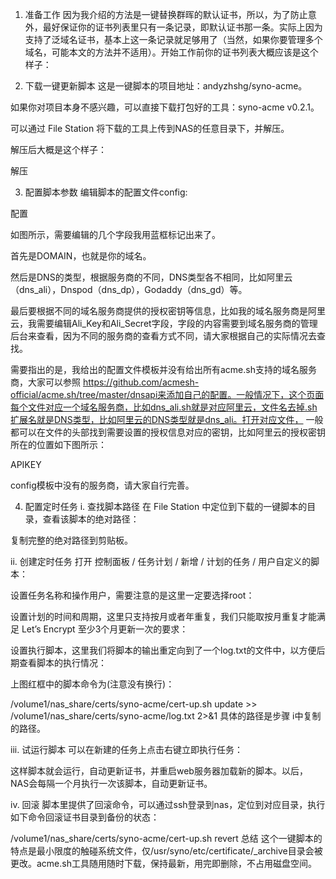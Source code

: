 1. 准备工作
因为我介绍的方法是一键替换群晖的默认证书，所以，为了防止意外，最好保证你的证书列表里只有一条记录，即默认证书那一条。实际上因为支持了泛域名证书，基本上这一条记录就足够用了（当然，如果你要管理多个域名，可能本文的方法并不适用）。开始工作前你的证书列表大概应该是这个样子：

2. 下载一键更新脚本
这是一键脚本的项目地址：andyzhshg/syno-acme。

如果你对项目本身不感兴趣，可以直接下载打包好的工具：syno-acme v0.2.1。

可以通过 File Station 将下载的工具上传到NAS的任意目录下，并解压。

解压后大概是这个样子：

解压

3. 配置脚本参数
编辑脚本的配置文件config:

配置

如图所示，需要编辑的几个字段我用蓝框标记出来了。

首先是DOMAIN，也就是你的域名。

然后是DNS的类型，根据服务商的不同，DNS类型各不相同，比如阿里云（dns_ali），Dnspod（dns_dp），Godaddy（dns_gd）等。

最后要根据不同的域名服务商提供的授权密钥等信息，比如我的域名服务商是阿里云，我需要编辑Ali_Key和Ali_Secret字段，字段的内容需要到域名服务商的管理后台来查看，因为不同的服务商的查看方式不同，请大家根据自己的实际情况去查找。

需要指出的是，我给出的配置文件模板并没有给出所有acme.sh支持的域名服务商，大家可以参照 https://github.com/acmesh-official/acme.sh/tree/master/dnsapi来添加自己的配置。一般情况下，这个页面每个文件对应一个域名服务商，比如dns_ali.sh就是对应阿里云，文件名去掉.sh扩展名就是DNS类型，比如阿里云的DNS类型就是dns_ali。打开对应文件， 一般都可以在文件的头部找到需要设置的授权信息对应的密钥，比如阿里云的授权密钥所在的位置如下图所示：

APIKEY

config模板中没有的服务商，请大家自行完善。

[^2018.05.31]: 针对评论区同学提出的 Linode 的 API 生效时间的问题，增加了一个配置参数DNS_SLEEP，出现类似问题的话可以通过修改增大这个参数来解决。

4. 配置定时任务
i. 查找脚本路径
在 File Station 中定位到下载的一键脚本的目录，查看该脚本的绝对路径：

复制完整的绝对路径到剪贴板。

ii. 创建定时任务
打开 控制面板 / 任务计划 / 新增 / 计划的任务 / 用户自定义的脚本：

设置任务名称和操作用户，需要注意的是这里一定要选择root：

设置计划的时间和周期，这里只支持按月或者年重复，我们只能取按月重复才能满足 Let’s Encrypt 至少3个月更新一次的要求：

设置执行脚本，这里我们将脚本的输出重定向到了一个log.txt的文件中，以方便后期查看脚本的执行情况：

上图红框中的脚本命令为(注意没有换行)：

/volume1/nas_share/certs/syno-acme/cert-up.sh update >> /volume1/nas_share/certs/syno-acme/log.txt 2>&1
具体的路径是步骤 i中复制的路径。

iii. 试运行脚本
可以在新建的任务上点击右键立即执行任务：

这样脚本就会运行，自动更新证书，并重启web服务器加载新的脚本。以后，NAS会每隔一个月执行一次该脚本，自动更新证书。

iv. 回滚
脚本里提供了回滚命令，可以通过ssh登录到nas，定位到对应目录，执行如下命令回滚证书目录到备份的状态：

/volume1/nas_share/certs/syno-acme/cert-up.sh revert
总结
这个一键脚本的特点是最小限度的触碰系统文件，仅/usr/syno/etc/certificate/_archive目录会被更改。acme.sh工具随用随时下载，保持最新，用完即删除，不占用磁盘空间。
